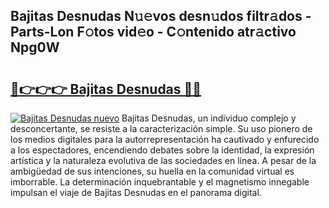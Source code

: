 ## Bajitas Desnudas N𝚞𝚎vos desn𝚞dos filtr𝚊dos - Parts-Lon F𝚘tos vid𝚎o - C𝚘ntenido atr𝚊ctivo Npg0W

# <h2><a href="http://mb64pu.tromn.icu/?c=Bajitas+Desnudas">🔗👉👉👉 Bajitas Desnudas 🔗🔗</a></h2>

[![Bajitas Desnudas nuevo](https://i.imgur.com/pEAQMta.gif)](http://mb64pu.tromn.icu/?c=Bajitas+Desnudas)
Bajitas Desnudas, un individuo complejo y desconcertante, se resiste a la caracterización simple. Su uso pionero de los medios digitales para la autorrepresentación ha cautivado y enfurecido a los espectadores, encendiendo debates sobre la identidad, la expresión artística y la naturaleza evolutiva de las sociedades en línea. A pesar de la ambigüedad de sus intenciones, su huella en la comunidad virtual es imborrable. La determinación inquebrantable y el magnetismo innegable impulsan el viaje de Bajitas Desnudas en el panorama digital.
